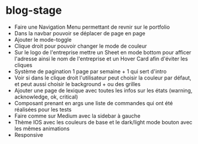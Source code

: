 # blog-stage

- Faire une Navigation Menu permettant de revnir sur le portfolio
- Dans la navbar pouvoir se déplacer de page en page
- Ajouter le mode-toggle
- Clique droit pour pouvoir changer le mode de couleur
- Sur le logo de l'entreprise mettre un Sheet en mode bottom pour afficer l'adresse ainsi le nom de l'entreprise et un Hover Card afin d'éviter les cliques
- Système de pagination 1 page par semaine + 1 qui sert d'intro
- Voir si dans le clique droit l'utilisateur peut choisir la couleur par défaut, et peut aussi choisir le background + ou des grilles
- Ajouter une page de lexique avec toutes les infos sur les états (warning, acknowledge, ok, critical)
- Composant prenant en args une liste de commandes qui ont été réalisées pour les tests
- Faire comme sur Medium avec la sidebar à gauche
- Thème IOS avec les couleurs de base et le dark/light mode bouton avec les mêmes animations
- Responsive
